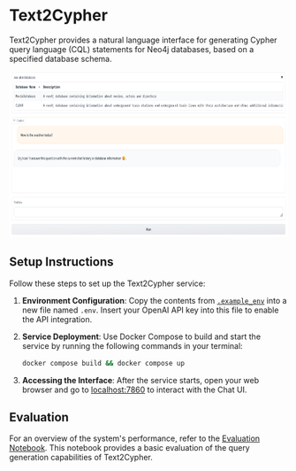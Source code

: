 # Text2Cypher

Text2Cypher provides a natural language interface for generating Cypher query language (CQL) statements for Neo4j databases, based on a specified database schema.

<picture>
  <source media="(prefers-color-scheme: dark)" srcset="./resources/darkmode.png">
  <source media="(prefers-color-scheme: light)" srcset="./resources/lightmode.png">
  <img alt="Chat example" src="./resources/lightmode.png" height="300">
</picture>


## Setup Instructions

Follow these steps to set up the Text2Cypher service:

1. **Environment Configuration**: Copy the contents from [`.example_env`](.example_env) into a new file named `.env`. Insert your OpenAI API key into this file to enable the API integration.
2. **Service Deployment**: Use Docker Compose to build and start the service by running the following commands in your terminal:

   ```bash
   docker compose build && docker compose up
   ```

3. **Accessing the Interface**: After the service starts, open your web browser and go to [localhost:7860](http://localhost:7860) to interact with the Chat UI.

## Evaluation

For an overview of the system's performance, refer to the [Evaluation Notebook](Evaluation.ipynb). This notebook provides a basic evaluation of the query generation capabilities of Text2Cypher.